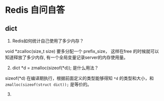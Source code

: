# Redis 自问自答

## dict

1. Redis如何统计自己使用了多少内存？

void *zcalloc(size_t size) 要多分配一个 prefix_size， 这样在free 的时候就可以知道释放了多少内存,  有一个全局变量记录server的内存使用量。

2. dict *d = zmalloc(sizeof(*d)); 是什么用法？

sizeof(*d) 在编译期执行，根据前面定义的类型能够得知 `*d` 的类型和大小，和 
`zmalloc(sizeof(struct dict));` 是等价的。

3. 
